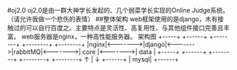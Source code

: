 #oj2.0
    oj2.0是由一群大神学长发起的、几个弱菜学长实现的Online Judge系统。（请允许我做一个悲伤的表情）
##整体架构
    web框架使用的是django，木有接触过的可以自行百度之。主要特点是灵活性、高复用性、与其他组件接口完善且丰富。
    web服务器是nginx，一种高性能服务器。
    架构图
    +-----+         +------+         +--------+         +--------+         +--------+
    |nginx|<------->|django|<------->|rabbitMQ|<------->|  core  |<------->|  data  |
    +-----+         +------+         +--------+         +--------+         +--------+
                        ↑
                        |
                        ↓
                    +------+
                    | mysql|
                    +------+
